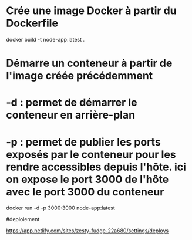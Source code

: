 # Crée une image Docker à partir du Dockerfile
docker build -t node-app:latest .

# Démarre un conteneur à partir de l'image créée précédemment
# -d : permet de démarrer le conteneur en arrière-plan
# -p : permet de publier les ports exposés par le conteneur pour les rendre accessibles depuis l'hôte. ici on expose le port 3000 de l'hôte avec le port 3000 du conteneur
docker run -d -p 3000:3000 node-app:latest



#deploiement


https://app.netlify.com/sites/zesty-fudge-22a680/settings/deploys